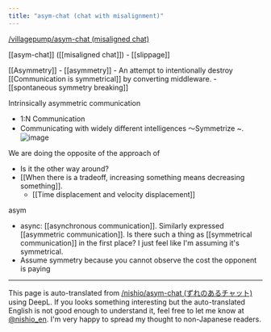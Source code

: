 ```yaml
---
title: "asym-chat (chat with misalignment)"
---
```


[/villagepump/asym-chat (misaligned chat)](https://scrapbox.io/villagepump/asym-chat (misaligned chat))

[[asym-chat]] ([[misaligned chat]])
    - [[slippage]]

[[Asymmetry]]
    - [[asymmetry]]
        - An attempt to intentionally destroy [[Communication is symmetrical]] by converting middleware.
    - [[spontaneous symmetry breaking]]

Intrinsically asymmetric communication
- 1:N Communication
- Communicating with widely different intelligences
〜Symmetrize ~.
![image](https://gyazo.com/5a5153a76f55c6a0732029edc931677e/thumb/1000)

We are doing the opposite of the approach of
- Is it the other way around?
- [[When there is a tradeoff, increasing something means decreasing something]].
    - [[Time displacement and velocity displacement]]


asym
- async: [[asynchronous communication]].
Similarly expressed [[asymmetric communication]].
Is there such a thing as [[symmetrical communication]] in the first place?
I just feel like I'm assuming it's symmetrical.
- Assume symmetry because you cannot observe the cost the opponent is paying

---
This page is auto-translated from [/nishio/asym-chat (ずれのあるチャット)](https://scrapbox.io/nishio/asym-chat (ずれのあるチャット)) using DeepL. If you looks something interesting but the auto-translated English is not good enough to understand it, feel free to let me know at [@nishio_en](https://twitter.com/nishio_en). I'm very happy to spread my thought to non-Japanese readers.